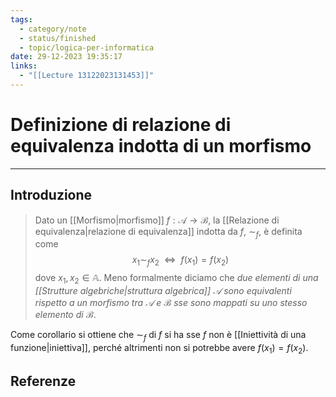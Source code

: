 ```yaml
---
tags:
  - category/note
  - status/finished
  - topic/logica-per-informatica
date: 29-12-2023 19:35:17
links:
  - "[[Lecture 13122023131453]]"
---
```

# Definizione di relazione di equivalenza indotta di un morfismo
---
## Introduzione
> Dato un [[Morfismo|morfismo]] $f: \mathcal{A} \to \mathcal{B}$, la [[Relazione di equivalenza|relazione di equivalenza]] indotta da $f$, $\sim_{f}$, è definita come
> $$x_{1} \sim_{f} x_{2} \ \ \iff \ \ f(x_{1}) = f(x_{2})$$
> dove $x_{1}, x_{2} \in \mathbb{A}$.
> Meno formalmente diciamo che _due elementi di una [[Strutture algebriche|struttura algebrica]] $\mathcal{A}$ sono equivalenti rispetto a un morfismo tra $\mathcal{A}$ e $\mathcal{B}$ sse sono mappati su uno stesso elemento di $\mathcal{B}$_.

Come corollario si ottiene che $\sim_{f}$ di $f$ si ha sse $f$ non è [[Iniettività di una funzione|iniettiva]], perché altrimenti non si potrebbe avere $f(x_{1}) = f(x_{2})$.

## Referenze